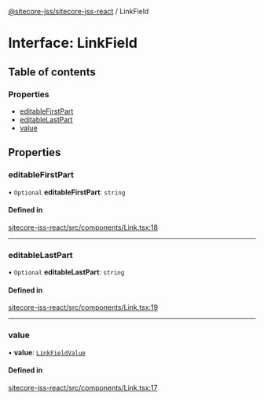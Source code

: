 [@sitecore-jss/sitecore-jss-react](../README.md) / LinkField

# Interface: LinkField

## Table of contents

### Properties

- [editableFirstPart](LinkField.md#editablefirstpart)
- [editableLastPart](LinkField.md#editablelastpart)
- [value](LinkField.md#value)

## Properties

### editableFirstPart

• `Optional` **editableFirstPart**: `string`

#### Defined in

[sitecore-jss-react/src/components/Link.tsx:18](https://github.com/Sitecore/jss/blob/f3aaeea83/packages/sitecore-jss-react/src/components/Link.tsx#L18)

___

### editableLastPart

• `Optional` **editableLastPart**: `string`

#### Defined in

[sitecore-jss-react/src/components/Link.tsx:19](https://github.com/Sitecore/jss/blob/f3aaeea83/packages/sitecore-jss-react/src/components/Link.tsx#L19)

___

### value

• **value**: [`LinkFieldValue`](LinkFieldValue.md)

#### Defined in

[sitecore-jss-react/src/components/Link.tsx:17](https://github.com/Sitecore/jss/blob/f3aaeea83/packages/sitecore-jss-react/src/components/Link.tsx#L17)
